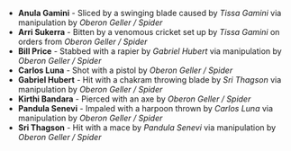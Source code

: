 - **Anula Gamini** - Sliced by a swinging blade caused by _Tissa Gamini_ via manipulation by _Oberon Geller / Spider_
- **Arri Sukerra** - Bitten by a venomous cricket set up by _Tissa Gamini_ on orders from _Oberon Geller / Spider_
- **Bill Price** - Stabbed with a rapier by _Gabriel Hubert_ via manipulation by _Oberon Geller / Spider_
- **Carlos Luna** - Shot with a pistol by _Oberon Geller / Spider_
- **Gabriel Hubert** - Hit with a chakram throwing blade by _Sri Thagson_ via manipulation by _Oberon Geller / Spider_
- **Kirthi Bandara** - Pierced with an axe by _Oberon Geller / Spider_
- **Pandula Senevi** - Impaled with a harpoon thrown by _Carlos Luna_ via manipulation by _Oberon Geller / Spider_
- **Sri Thagson** - Hit with a mace by _Pandula Senevi_ via manipulation by _Oberon Geller / Spider_